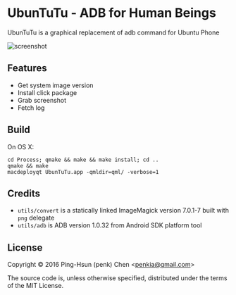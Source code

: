 # UbunTuTu - ADB for Human Beings 

UbunTuTu is a graphical replacement of adb command for Ubuntu Phone

![screenshot](https://raw.githubusercontent.com/penk/UbunTuTu/master/images/screenshot.png)

## Features

* Get system image version 
* Install click package
* Grab screenshot
* Fetch log 

## Build 

On OS X: 

    cd Process; qmake && make && make install; cd ..
    qmake && make 
    macdeployqt UbunTuTu.app -qmldir=qml/ -verbose=1 

## Credits 

* `utils/convert` is a statically linked ImageMagick version 7.0.1-7 built with `png` delegate 
* `utils/adb` is ADB version 1.0.32 from Android SDK platform tool 

## License 

Copyright © 2016 Ping-Hsun (penk) Chen <<penkia@gmail.com>>

The source code is, unless otherwise specified, distributed under the terms of the MIT License.
